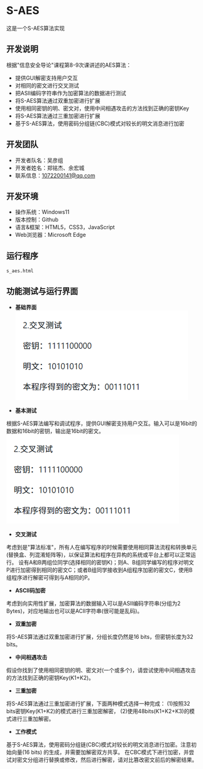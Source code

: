 # S-AES
这是一个S-AES算法实现
## **开发说明**
根据"信息安全导论"课程第8-9次课讲述的AES算法：

* 提供GUI解密支持用户交互
* 对相同的密文进行交叉测试
* 把ASII编码字符串作为加密算法的数据进行测试
* 将S-AES算法通过双重加密进行扩展
* 使用相同密钥的明、密文对，使用中间相遇攻击的方法找到正确的密钥Key
* 将S-AES算法通过三重加密进行扩展
* 基于S-AES算法，使用密码分组链(CBC)模式对较长的明文消息进行加密

## **开发团队**
* 开发者队名：吴彦组
* 开发者姓名：郑铭杰、余宏城
* 联系信息：1072200141@qq.com

## **开发环境**
* 操作系统：Windows11
* 版本控制：Github
* 语言&框架：HTML5，CSS3，JavaScript
* Web浏览器：Microsoft Edge

## **运行程序**
```bash
s_aes.html
```

## **功能测试与运行界面**

* **基础界面**
![交叉f](https://github.com/TeFur0/S-DES/blob/main/png/交叉f.png?raw=true)

* **基本测试**

根据S-AES算法编写和调试程序，提供GUI解密支持用户交互。输入可以是16bit的数据和16bit的密钥，输出是16bit的密文。
![交叉f](https://github.com/TeFur0/S-DES/blob/main/png/交叉f.png?raw=true)

* **交叉测试**

考虑到是"算法标准"，所有人在编写程序的时候需要使用相同算法流程和转换单元(替换盒、列混淆矩阵等)，以保证算法和程序在异构的系统或平台上都可以正常运行。
设有A和B两组位同学(选择相同的密钥K)；则A、B组同学编写的程序对明文P进行加密得到相同的密文C；或者B组同学接收到A组程序加密的密文C，使用B组程序进行解密可得到与A相同的P。

* **ASCII码加密**

考虑到向实用性扩展，加密算法的数据输入可以是ASII编码字符串(分组为2 Bytes)，对应地输出也可以是ACII字符串(很可能是乱码)。

* **双重加密**

将S-AES算法通过双重加密进行扩展，分组长度仍然是16 bits，但密钥长度为32 bits。

* **中间相遇攻击**

假设你找到了使用相同密钥的明、密文对(一个或多个)，请尝试使用中间相遇攻击的方法找到正确的密钥Key(K1+K2)。

* **三重加密**

将S-AES算法通过三重加密进行扩展，下面两种模式选择一种完成：
(1)按照32 bits密钥Key(K1+K2)的模式进行三重加密解密，
(2)使用48bits(K1+K2+K3)的模式进行三重加解密。

* **工作模式**

基于S-AES算法，使用密码分组链(CBC)模式对较长的明文消息进行加密。注意初始向量(16 bits) 的生成，并需要加解密双方共享。
在CBC模式下进行加密，并尝试对密文分组进行替换或修改，然后进行解密，请对比篡改密文前后的解密结果。
